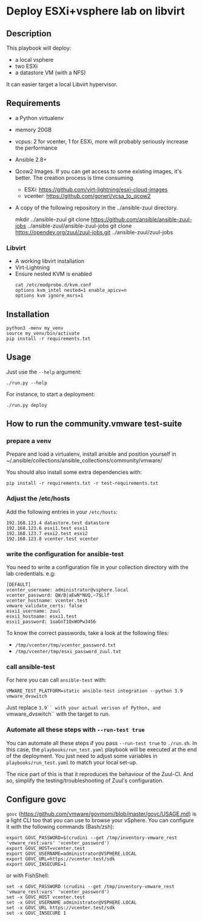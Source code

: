 # Deploy ESXi+vsphere lab on libvirt

## Description

This playbook will deploy:

- a local vsphere
- two ESXi
- a datastore VM (with a NFS)

It can easier target a local Libvirt hypervisor.

## Requirements

- a Python virtualenv
- memory 20GB
- vcpus: 2 for vcenter, 1 for ESXi, more will probably seriously increase the performance
- Ansible 2.8+
- Qcow2 Images. If you can get access to some existing images, it's better. The creation process is time consuming.
    - ESXi: https://github.com/virt-lightning/esxi-cloud-images
    - vcenter: https://github.com/goneri/vcsa_to_qcow2
- A copy of the following repository in the ../ansible-zuul directory.

    mkdir ../ansible-zuul
    git clone https://github.com/ansible/ansible-zuul-jobs ../ansible-zuul/ansible-zuul-jobs
    git clone https://opendev.org/zuul/zuul-jobs.git ../ansible-zuul/zuul-jobs

### Libvirt

- A working libvirt installation
- Virt-Lightning
- Ensure nested KVM is enabled
    ```shell
    cat /etc/modprobe.d/kvm.conf
    options kvm_intel nested=1 enable_apicv=n
    options kvm ignore_msrs=1
    ```

## Installation

    python3 -menv my_venv
    source my_venv/bin/activate
    pip install -r requirements.txt

## Usage

Just use the `--help` argument:

    ./run.py --help

For instance, to start a deployment:
    
    ./run.py deploy

## How to run the community.vmware test-suite

### prepare a venv

Prepare and load a virtualenv, install ansible and position yourself in ~/.ansible/collections/ansible_collections/community/vmware/

You should also install some extra dependencies with:

    pip install -r requirements.txt -r test-requirements.txt

### Adjust the /etc/hosts

Add the following entries in your `/etc/hosts`:

    192.168.123.4 datastore.test datastore
    192.168.123.6 esxi1.test esxi1
    192.168.123.7 esxi2.test esxi2
    192.168.123.8 vcenter.test vcenter

### write the configuration for ansible-test

You need to write a configuration file in your collection directory with the lab credentials. e.g:

    [DEFAULT]
    vcenter_username: administrator@vsphere.local
    vcenter_password: QW/B|aEwN*NUQ,~7$Llf
    vcenter_hostname: vcenter.test
    vmware_validate_certs: false
    esxi1_username: zuul
    esxi1_hostname: esxi1.test
    esxi1_password: 1oaGnT1OxWOPw3456

To know the correct passwords, take a look at the following files:

- `/tmp/vcenter/tmp/vcenter_password.txt`
- `/tmp/vcenter/tmp/esxi_password_zuul.txt`

### call ansible-test

For here you can call `ansible-test` with:

    VMWARE_TEST_PLATFORM=static ansible-test integration --python 3.9 vmware_dvswitch

Just replace `3.9`` with your actual verison of Python, and `vmware_dvswitch`` with the target to run.

### Automate all these steps with `--run-test true`

You can automate all these steps if you pass `--run-test true` to `./run.sh`.
In this case, the `playbooks/run_test.yaml` playbook will be executed at the end of the deployment.
You just need to adjust some variables in `playbooks/run_test.yaml` to match your local set-up.

The nice part of this is that it reproduces the behaviour of the Zuul-CI. And so, simplify the
testing/troubleshooting of Zuul's configuration.

## Configure govc

`govc` (https://github.com/vmware/govmomi/blob/master/govc/USAGE.md) is a light CLI too that you can use to browse your vSphere.
You can configure it with the following commands (Bash/zsh):

    export GOVC_PASSWORD=$(crudini --get /tmp/inventory-vmware_rest 'vmware_rest:vars' 'vcenter_password')
    export GOVC_HOST=vcenter.test
    export GOVC_USERNAME=administrator@VSPHERE.LOCAL
    export GOVC_URL=https://vcenter.test/sdk
    export GOVC_INSECURE=1


or with FishShell:

    set -x GOVC_PASSWORD (crudini --get /tmp/inventory-vmware_rest 'vmware_rest:vars' 'vcenter_password')
    set -x GOVC_HOST vcenter.test
    set -x GOVC_USERNAME administrator@VSPHERE.LOCAL
    set -x GOVC_URL https://vcenter.test/sdk
    set -x GOVC_INSECURE 1

